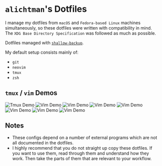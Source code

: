 # `alichtman`'s Dotfiles

I manage my dotfiles from `macOS` and `Fedora-based Linux` machines simultaneously, so these dotfiles were written with compatibility in mind. The `XDG Base Directory Specification` was followed as much as possible.

Dotfiles managed with [`shallow-backup`](https://github.com/alichtman/shallow-backup/).

My default setup consists mainly of:

- `git`
- `neovim`
- `tmux`
- `zsh`

## `tmux` / `vim` Demos

![Tmux Demo](img/tmux.png)
![Vim Demo](img/vim0.png)
![Vim Demo](img/vim1.png)
![Vim Demo](img/vim2.png)
![Vim Demo](img/vim3.png)
![Vim Demo](img/vim4.png)
![Vim Demo](img/vim5.png)
![Vim Demo](img/vim6.png)

## Notes

- These configs depend on a number of external programs which are not all documented in the dotfiles.
- I highly recommend that you do not straight up copy these dotfiles. If you want to use them, read through them and understand how they work. Then take the parts of them that are relevant to your workflow.
